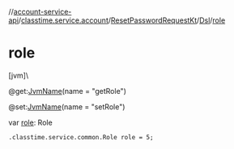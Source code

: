 //[account-service-api](../../../../index.md)/[classtime.service.account](../../index.md)/[ResetPasswordRequestKt](../index.md)/[Dsl](index.md)/[role](role.md)

# role

[jvm]\

@get:[JvmName](https://kotlinlang.org/api/latest/jvm/stdlib/kotlin.jvm/-jvm-name/index.html)(name = &quot;getRole&quot;)

@set:[JvmName](https://kotlinlang.org/api/latest/jvm/stdlib/kotlin.jvm/-jvm-name/index.html)(name = &quot;setRole&quot;)

var [role](role.md): Role

<code>.classtime.service.common.Role role = 5;</code>
